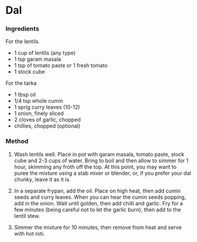 # Dal

### Ingredients
For the lentils
* 1 cup of lentils (any type)
* 1 tsp garam masala
* 1 tsp of tomato paste or 1 fresh tomato 
* 1  stock cube

For the tarka
* 1 tbsp oil
* 1/4 tsp whole cumin
* 1 sprig curry leaves (10-12)
* 1 onion, finely sliced
* 2 cloves of garlic, chopped
* chillies, chopped (optional)


### Method

1. Wash lentils well. Place in pot with garam masala, tomato paste, stock cube and 2-3 cups of water. Bring to boil and then allow to simmer for 1 hour, skimming any froth off the top. At this point, you may want to puree the mixture using a stab mixer or blender, or, if you prefer your dal chunky, leave it as it is.

2. In a separate frypan, add the oil. Place on high heat, then add cumin seeds and curry leaves. When you can hear the cumin seeds popping, add in the onion. Wait until golden, then add chilli and garlic. Fry for a few minutes (being careful not to let the garlic burn), then add to the lentil stew.

3. Simmer the mixture for 10 minutes, then remove from heat and serve with hot roti.
